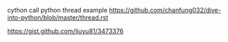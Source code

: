 
cython call python thread example
https://github.com/chanfung032/dive-into-python/blob/master/thread.rst

https://gist.github.com/liuyu81/3473376
